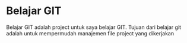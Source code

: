 # Belajar GIT 
Belajar GIT adalah project untuk saya belajar GIT.
Tujuan dari belajar git adalah untuk mempermudah manajemen file project yang dikerjakan 
